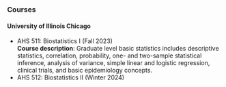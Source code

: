 ### Courses

#### University of Illinois Chicago
- AHS 511: Biostatistics I (Fall 2023)\
**Course description**: Graduate level basic statistics includes descriptive statistics, correlation, probability, one- and two-sample statistical inference, analysis of variance, simple linear and logistic regression, clinical trials, and basic epidemiology concepts.
- AHS 512: Biostatistics II (Winter 2024)


